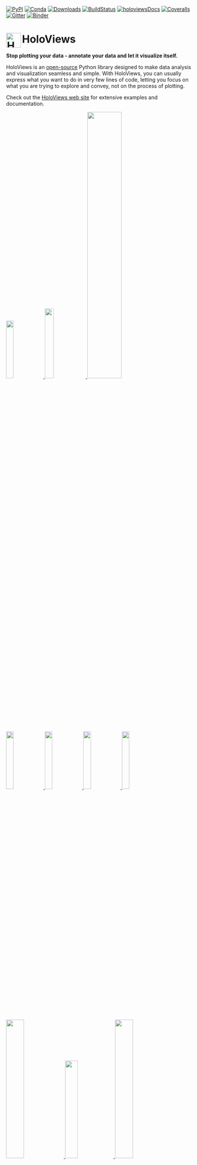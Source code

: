 [![PyPI](https://img.shields.io/pypi/v/holoviews.svg)](https://pypi.python.org/pypi/holoviews)
[![Conda](https://anaconda.org/ioam/holoviews/badges/installer/conda.svg)](https://anaconda.org/ioam/holoviews)
[![Downloads](https://anaconda.org/ioam/holoviews/badges/downloads.svg)](https://anaconda.org/ioam/holoviews)
[![BuildStatus](https://travis-ci.org/ioam/holoviews.svg?branch=master)](https://travis-ci.org/ioam/holoviews)
[![holoviewsDocs](http://buildbot.holoviews.org:8010/png?builder=website)](http://buildbot.holoviews.org:8010/waterfall)
[![Coveralls](https://img.shields.io/coveralls/ioam/holoviews.svg)](https://coveralls.io/r/ioam/holoviews)
[![Gitter](https://badges.gitter.im/Join%20Chat.svg)](https://gitter.im/ioam/holoviews?utm_source=badge&utm_medium=badge&utm_campaign=pr-badge&utm_content=badge)
[![Binder](https://mybinder.org/badge.svg)](https://mybinder.org/v2/gh/ioam/holoviews/master?filepath=examples)

# <img src="http://assets.holoviews.org/logo/holoviews_color_icon_500x500.png" alt="HoloViews logo" height="40px" align="left" /> HoloViews

**Stop plotting your data - annotate your data and let it visualize
itself.**

HoloViews is an
[open-source](https://github.com/ioam/holoviews/blob/master/LICENSE.txt)
Python library designed to make data analysis and visualization seamless
and simple. With HoloViews, you can usually express what you want to do
in very few lines of code, letting you focus on what you are trying to
explore and convey, not on the process of plotting. 

Check out the [HoloViews web site](http://holoviews.org) for extensive examples and documentation.

<div>
<div >
  <a href="http://holoviews.org/gallery/demos/bokeh/iris_splom_example.html">
    <img src="http://holoviews.org/_images/iris_splom_example_large.png" width='20%'> </img> </a>
  <a href="http://holoviews.org/getting_started/Gridded_Datasets.html">
    <img src="http://assets.holoviews.org/collage/cells.png" width='22%'> </img>  </a>
  <a href="http://holoviews.org/gallery/demos/bokeh/scatter_economic.html">
    <img src="http://holoviews.org/_images/scatter_economic_large.png" width='43%'> </img> </a>
</div>

<div >
  <a href="http://holoviews.org/gallery/demos/bokeh/square_limit.html">
    <img src="http://holoviews.org/_images/square_limit_large.png" width='20%'> </a>
  <a href="http://holoviews.org/gallery/demos/bokeh/bars_economic.html">
    <img src="http://holoviews.org/_images/bars_economic.png" width='20%'> </a>
  <a href="http://holoviews.org/gallery/demos/bokeh/texas_choropleth_example.html">
    <img src="http://holoviews.org/_images/texas_choropleth_example_large.png" width='20%'> </a>
  <a href="http://holoviews.org/gallery/demos/bokeh/verhulst_mandelbrot.html">
    <img src="http://holoviews.org/_images/verhulst_mandelbrot.png" width='20%'> </a>
</div>
<div >
    <a href="http://holoviews.org/gallery/demos/bokeh/dropdown_economic.html">
      <img src="http://assets.holoviews.org/collage/dropdown.gif" width='31%'> </a>
    <a href="http://holoviews.org/gallery/demos/bokeh/dragon_curve.html">
      <img src="http://assets.holoviews.org/collage/dragon_fractal.gif" width='26%'> </a>
    <a href="http://holoviews.org/gallery/apps/bokeh/nytaxi_hover.html">
      <img src="http://assets.holoviews.org/collage/ny_datashader.gif" width='31%'> </a>
</div>
</div>


Installation
============

HoloViews works with 
[Python 2.7 and Python 3](https://travis-ci.org/ioam/holoviews)
on Linux, Windows, or Mac, and provides optional extensions for working with the 
[Jupyter/IPython Notebook](http://jupyter.org).

The recommended way to install HoloViews is using the
[conda](http://conda.pydata.org/docs/) command provided by
[Anaconda](http://docs.continuum.io/anaconda/install) or
[Miniconda](http://conda.pydata.org/miniconda.html):

    conda install -c ioam holoviews bokeh

This command will install the typical packages most useful with
HoloViews, though HoloViews itself depends only on
[Numpy](http://numpy.org) and [Param](http://ioam.github.com/param).
Additional installation and configuration options are described in the
[user guide](http://holoviews.org/user_guide/Installing_and_Configuring.html).

You can also clone holoviews directly from GitHub and install it with:

    git clone git://github.com/ioam/holoviews.git
    cd holoviews
    pip install -e .

Usage
-----

Once you've installed HoloViews, you can get a copy of all the
examples shown on the website:

    holoviews --install-examples
    cd holoviews-examples

And then you can launch Jupyter Notebook to explore them:

    jupyter notebook --NotebookApp.iopub_data_rate_limit=100000000

(Increasing the rate limit in this way is [required for the current 5.0
Jupyter version](http://holoviews.org/user_guide/Installing_and_Configuring.html), but
should not be needed in later Jupyter releases.)

For general discussion, we have a [gitter channel](https://gitter.im/ioam/holoviews).
If you find any bugs or have any feature suggestions please file a GitHub 
[issue](https://github.com/ioam/holoviews/issues)
or submit a [pull request](https://help.github.com/articles/about-pull-requests).

